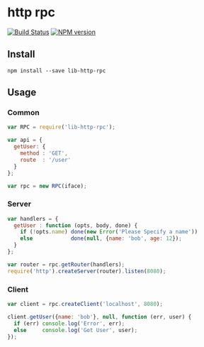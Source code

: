 # http rpc

[![Build Status](https://travis-ci.org/groundwater/node-lib-http-rpc.png?branch=master)](https://travis-ci.org/groundwater/node-lib-http-rpc)
[![NPM version](https://badge.fury.io/js/lib-http-rpc.png)](http://badge.fury.io/js/lib-http-rpc)

## Install

```
npm install --save lib-http-rpc
```

## Usage

### Common

```javascript
var RPC = require('lib-http-rpc');

var api = {
  getUser: {
    method : 'GET',
    route  : '/user'
  }
};

var rpc = new RPC(iface);
```

### Server

```javascript
var handlers = {
  getUser : function (opts, body, done) {
    if (!opts.name) done(new Error('Please Specify a name'))
    else            done(null, {name: 'bob', age: 12});
  }
};

var router = rpc.getRouter(handlers);
require('http').createServer(router).listen(8080);
```

### Client

```javascript
var client = rpc.createClient('localhost', 8080);

client.getUser({name: 'bob'}, null, function (err, user) {
  if (err) console.log('Error', err);
  else     console.log('Got User', user);
});
```
